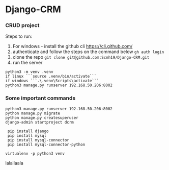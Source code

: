 # Django-CRM

### CRUD project

Steps to run:

1. For windows - install the github cli https://cli.github.com/
2. authenticate and follow the steps on the command below
```gh auth login```
3. clone the repo
``` git clone git@github.com:Scnh19/Django-CRM.git ```
4. run the server
```
python3 -m venv .venv
if linux ```source .venv/bin/activate```
if windows ```.\.venv\Scripts\activate```
python3 manage.py runserver 192.168.50.206:8002
```

### Some important commands
```
python3 manage.py runserver 192.168.50.206:8002
python manage.py migrate
python manage.py createsuperuser
django-admin startproject dcrm

 pip install django
 pip install mysql
 pip install mysql-connector
 pip install mysql-connector-python

virtualenv -p python3 venv

```

lalallaala